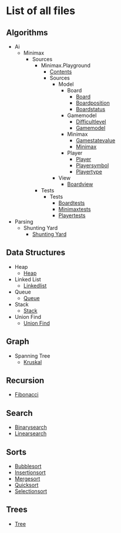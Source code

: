 # List of all files

## Algorithms
  * Ai
    * Minimax
      * Sources
        * Minimax.Playground
          * [Contents](https://github.com/TheAlgorithms/Swift/blob/master/algorithms/AI/minimax/Sources/Minimax.playground/Contents.swift)
          * Sources
            * Model
              * Board
                * [Board](https://github.com/TheAlgorithms/Swift/blob/master/algorithms/AI/minimax/Sources/Minimax.playground/Sources/Model/Board/Board.swift)
                * [Boardposition](https://github.com/TheAlgorithms/Swift/blob/master/algorithms/AI/minimax/Sources/Minimax.playground/Sources/Model/Board/BoardPosition.swift)
                * [Boardstatus](https://github.com/TheAlgorithms/Swift/blob/master/algorithms/AI/minimax/Sources/Minimax.playground/Sources/Model/Board/BoardStatus.swift)
              * Gamemodel
                * [Difficultlevel](https://github.com/TheAlgorithms/Swift/blob/master/algorithms/AI/minimax/Sources/Minimax.playground/Sources/Model/GameModel/DifficultLevel.swift)
                * [Gamemodel](https://github.com/TheAlgorithms/Swift/blob/master/algorithms/AI/minimax/Sources/Minimax.playground/Sources/Model/GameModel/GameModel.swift)
              * Minimax
                * [Gamestatevalue](https://github.com/TheAlgorithms/Swift/blob/master/algorithms/AI/minimax/Sources/Minimax.playground/Sources/Model/Minimax/GameStateValue.swift)
                * [Minimax](https://github.com/TheAlgorithms/Swift/blob/master/algorithms/AI/minimax/Sources/Minimax.playground/Sources/Model/Minimax/Minimax.swift)
              * Player
                * [Player](https://github.com/TheAlgorithms/Swift/blob/master/algorithms/AI/minimax/Sources/Minimax.playground/Sources/Model/Player/Player.swift)
                * [Playersymbol](https://github.com/TheAlgorithms/Swift/blob/master/algorithms/AI/minimax/Sources/Minimax.playground/Sources/Model/Player/PlayerSymbol.swift)
                * [Playertype](https://github.com/TheAlgorithms/Swift/blob/master/algorithms/AI/minimax/Sources/Minimax.playground/Sources/Model/Player/PlayerType.swift)
            * View
              * [Boardview](https://github.com/TheAlgorithms/Swift/blob/master/algorithms/AI/minimax/Sources/Minimax.playground/Sources/View/BoardView.swift)
        * Tests
          * Tests
            * [Boardtests](https://github.com/TheAlgorithms/Swift/blob/master/algorithms/AI/minimax/Sources/Tests/Tests/BoardTests.swift)
            * [Minimaxtests](https://github.com/TheAlgorithms/Swift/blob/master/algorithms/AI/minimax/Sources/Tests/Tests/MinimaxTests.swift)
            * [Playertests](https://github.com/TheAlgorithms/Swift/blob/master/algorithms/AI/minimax/Sources/Tests/Tests/PlayerTests.swift)
  * Parsing
    * Shunting Yard
      * [Shunting Yard](https://github.com/TheAlgorithms/Swift/blob/master/algorithms/parsing/shunting_yard/shunting_yard.swift)

## Data Structures
  * Heap
    * [Heap](https://github.com/TheAlgorithms/Swift/blob/master/data_structures/heap/heap.swift)
  * Linked List
    * [Linkedlist](https://github.com/TheAlgorithms/Swift/blob/master/data_structures/Linked%20List/LinkedList.swift)
  * Queue
    * [Queue](https://github.com/TheAlgorithms/Swift/blob/master/data_structures/queue/queue.swift)
  * Stack
    * [Stack](https://github.com/TheAlgorithms/Swift/blob/master/data_structures/Stack/stack.swift)
  * Union Find
    * [Union Find](https://github.com/TheAlgorithms/Swift/blob/master/data_structures/union_find/union_find.swift)

## Graph
  * Spanning Tree
    * [Kruskal](https://github.com/TheAlgorithms/Swift/blob/master/graph/spanning_tree/kruskal.swift)

## Recursion
  * [Fibonacci](https://github.com/TheAlgorithms/Swift/blob/master/recursion/fibonacci.swift)

## Search
  * [Binarysearch](https://github.com/TheAlgorithms/Swift/blob/master/Search/BinarySearch.swift)
  * [Linearsearch](https://github.com/TheAlgorithms/Swift/blob/master/Search/LinearSearch.swift)

## Sorts
  * [Bubblesort](https://github.com/TheAlgorithms/Swift/blob/master/sorts/BubbleSort.swift)
  * [Insertionsort](https://github.com/TheAlgorithms/Swift/blob/master/sorts/InsertionSort.swift)
  * [Mergesort](https://github.com/TheAlgorithms/Swift/blob/master/sorts/MergeSort.swift)
  * [Quicksort](https://github.com/TheAlgorithms/Swift/blob/master/sorts/QuickSort.swift)
  * [Selectionsort](https://github.com/TheAlgorithms/Swift/blob/master/sorts/SelectionSort.swift)

## Trees
  * [Tree](https://github.com/TheAlgorithms/Swift/blob/master/trees/tree.swift)

